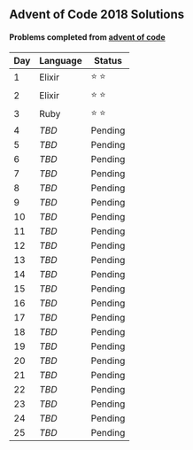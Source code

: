 ## Advent of Code 2018 Solutions
#### Problems completed from [advent of code](www.adventofcode.com)

| Day | Language | Status  |
|-----|----------|---------|
| 1   | Elixir   |  ⭐️ ⭐️   |
| 2   | Elixir   | ⭐️ ⭐️  |
| 3   | Ruby     | ⭐️ ⭐️   |
| 4   | _TBD_    | Pending |
| 5   | _TBD_    | Pending |
| 6   | _TBD_    | Pending |
| 7   | _TBD_    | Pending |
| 8   | _TBD_    | Pending |
| 9   | _TBD_    | Pending |
| 10  | _TBD_    | Pending |
| 11  | _TBD_    | Pending |
| 12  | _TBD_    | Pending |
| 13  | _TBD_    | Pending |
| 14  | _TBD_    | Pending |
| 15  | _TBD_    | Pending |
| 16  | _TBD_    | Pending |
| 17  | _TBD_    | Pending |
| 18  | _TBD_    | Pending |
| 19  | _TBD_    | Pending |
| 20  | _TBD_    | Pending |
| 21  | _TBD_    | Pending |
| 22  | _TBD_    | Pending |
| 23  | _TBD_    | Pending |
| 24  | _TBD_    | Pending |
| 25  | _TBD_    | Pending |
